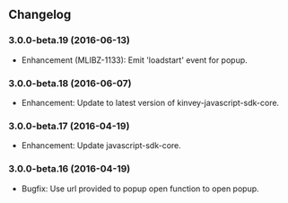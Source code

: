 ## Changelog
### 3.0.0-beta.19 (2016-06-13)
* Enhancement (MLIBZ-1133): Emit 'loadstart' event for popup.

### 3.0.0-beta.18 (2016-06-07)
* Enhancement: Update to latest version of kinvey-javascript-sdk-core.

### 3.0.0-beta.17 (2016-04-19)
* Enhancement: Update javascript-sdk-core.

### 3.0.0-beta.16 (2016-04-19)
* Bugfix: Use url provided to popup open function to open popup.
